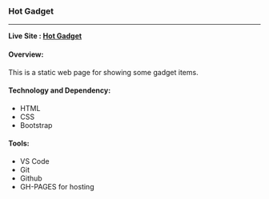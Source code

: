 ### Hot Gadget
---
**Live Site : [Hot Gadget](https://ncshapla.github.io/second-website/)**

#### Overview:
This is a static web page for showing some gadget items.


#### Technology and Dependency:
* HTML
* CSS
* Bootstrap


#### Tools:
* VS Code
* Git
* Github
* GH-PAGES for hosting